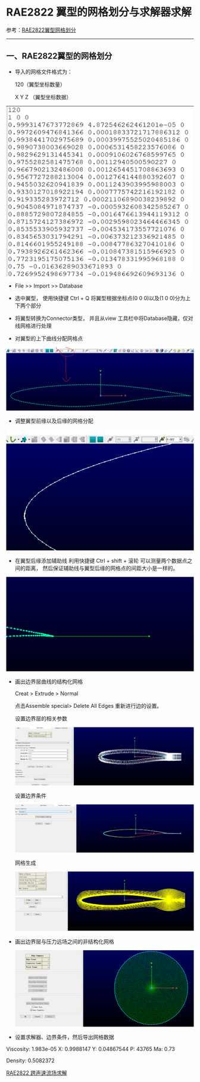# RAE2822 翼型的网格划分与求解器求解
参考：[RAE2822翼型网格划分](https://www.bilibili.com/video/BV1xg411T7xF/?spm_id_from=333.788.recommend_more_video.2&vd_source=43aa05a83871947f1aa864b1246b7e14)

---

## 一、RAE2822翼型的网格划分


* 导入的网格文件格式为：

    120（翼型坐标数量）

    X Y Z （翼型坐标数据）


<p align="center">
<img src="../images/rae1.png"/>
</p>

* File >> Import >> Database

* 选中翼型， 使用快捷键 Ctrl + Q 将翼型根据坐标点(0 0 0)以及(1 0 0)分为上下两个部分

* 将翼型转换为Connector类型， 并且从view 工具栏中将Database隐藏，仅对线网格进行处理

* 对翼型的上下曲线分配网格点

<p align="center">
<img src="../images/rae2.png"/>
</p>

* 调整翼型前缘以及后缘的网格分配
<p align="center">
<img src="../images/rae3.png"/>
</p>

* 在翼型后缘添加辅助线
利用快捷键 Ctrl + shift + 滚轮 可以测量两个数据点之间的距离， 然后保证辅助线与翼型后缘的网格点的间距大小是一样的。
<p align="center">
<img src="../images/rae4.png"/>
</p>

* 画出边界层曲线的结构化网格

     Creat > Extrude > Normal
  
    点击Assemble special> Delete All Edges 重新进行边的设置。
     
    设置边界层的相关参数
    <p align="center">
    <img src="../images/rae5.png"/>
    </p>
    设置边界条件
    <p align="center">
    <img src="../images/rae6.png"/>
    </p>
    网格生成
    <p align="center">
    <img src="../images/rae7.png"/>
    </p>
* 画出边界层与压力远场之间的非结构化网格
  <p align="center">
    <img src="../images/rae8.png"/>
    </p>
* 设置求解器、边界条件，然后导出网格数据

Viscosity: 1.983e-05
X:         0.9988147
Y:         0.04867544
P:         43765
Ma:        0.73

Density: 0.5082372

[RAE2822 跨声速流场求解](http://www.360doc.com/content/18/1128/14/50625244_797791736.shtml)

